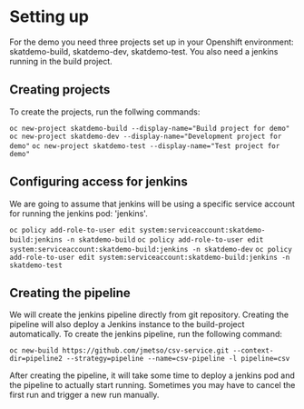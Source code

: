 # Setting up

For the demo you need three projects set up in your Openshift environment: skatdemo-build, skatdemo-dev, skatdemo-test. You also need a jenkins running in the build project.

## Creating projects

To create the projects, run the follwing commands:

`oc new-project skatdemo-build --display-name="Build project for demo"`
`oc new-project skatdemo-dev --display-name="Development project for demo"`
`oc new-project skatdemo-test --display-name="Test project for demo"`

## Configuring access for jenkins

We are going to assume that jenkins will be using a specific service account for running the jenkins pod: 'jenkins'.

`oc policy add-role-to-user edit system:serviceaccount:skatdemo-build:jenkins -n skatdemo-build`
`oc policy add-role-to-user edit system:serviceaccount:skatdemo-build:jenkins -n skatdemo-dev`
`oc policy add-role-to-user edit system:serviceaccount:skatdemo-build:jenkins -n skatdemo-test`

## Creating the pipeline

We will create the jenkins pipeline directly from git repository. Creating the pipeline will also deploy a Jenkins instance to the build-project automatically. To create the jenkins pipeline, run the following command:

`oc new-build https://github.com/jmetso/csv-service.git --context-dir=pipeline2 --strategy=pipeline --name=csv-pipeline -l pipeline=csv`

After creating the pipeline, it will take some time to deploy a jenkins pod and the pipeline to actually start running. Sometimes you may have to cancel the first run and trigger a new run manually.
